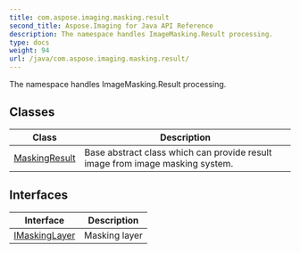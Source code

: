 ```yaml
---
title: com.aspose.imaging.masking.result
second_title: Aspose.Imaging for Java API Reference
description: The namespace handles ImageMasking.Result processing.
type: docs
weight: 94
url: /java/com.aspose.imaging.masking.result/
---
```


The namespace handles ImageMasking.Result processing.


## Classes

| Class | Description |
| --- | --- |
| [MaskingResult](../com.aspose.imaging.masking.result/maskingresult) | Base abstract class which can provide result image from image masking system. |

## Interfaces

| Interface | Description |
| --- | --- |
| [IMaskingLayer](../com.aspose.imaging.masking.result/imaskinglayer) | Masking layer |
